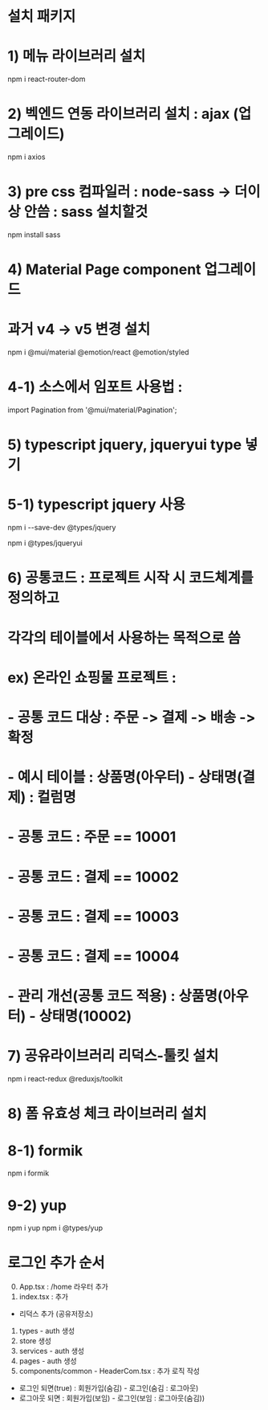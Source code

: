 # 설치 패키지 
# 1) 메뉴 라이브러리 설치
npm i react-router-dom

# 2) 벡엔드 연동 라이브러리 설치 : ajax (업그레이드)
npm i axios

# 3) pre css 컴파일러 : node-sass -> 더이상 안씀 : sass 설치할것
<!-- npm i node-sass -->
npm install sass
# 4) Material Page component 업그레이드 
# 과거 v4 -> v5 변경 설치
npm i @mui/material @emotion/react @emotion/styled

# 4-1) 소스에서 임포트 사용법 : <Pagination />
import Pagination from '@mui/material/Pagination';

# 5) typescript jquery, jqueryui type 넣기
# 5-1) typescript jquery 사용
npm i --save-dev @types/jquery
<!-- jqueryui type 설치 -->
npm i @types/jqueryui

# 6) 공통코드 : 프로젝트 시작 시 코드체계를 정의하고
# 각각의 테이블에서 사용하는 목적으로 씀
# ex) 온라인 쇼핑물 프로젝트 : 
#       - 공통 코드 대상 : 주문 -> 결제 -> 배송 -> 확정
#       - 예시 테이블 : 상품명(아우터) - 상태명(결제) : 컬럼명
#       - 공통 코드 : 주문 == 10001
#       - 공통 코드 : 결제 == 10002
#       - 공통 코드 : 결제 == 10003
#       - 공통 코드 : 결제 == 10004
# - 관리 개선(공통 코드 적용) : 상품명(아우터) - 상태명(10002)

# 7) 공유라이브러리 리덕스-툴킷 설치
npm i react-redux @reduxjs/toolkit

# 8) 폼 유효성 체크 라이브러리 설치
# 8-1) formik
npm i formik

# 9-2) yup
npm i yup
npm i @types/yup

# 로그인 추가 순서
0) App.tsx : /home 라우터  추가
0) index.tsx : <Provider store={store}></Provider> 추가
  - 리덕스 추가 (공유저장소)
1) types - auth 생성
2) store 생성
3) services - auth 생성
4) pages - auth 생성
5) components/common - HeaderCom.tsx : 추가 로직 작성
- 로그인 되면(true) : 회원가입(숨김) - 로그인(숨김 : 로그아웃)
- 로그아웃 되면 : 회원가입(보임) - 로그인(보임 : 로그아웃(숨김))